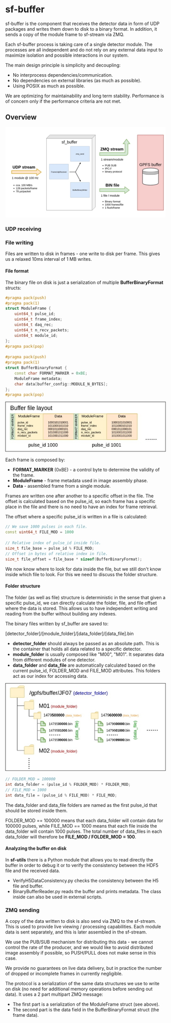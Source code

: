 # sf-buffer
sf-buffer is the component that receives the detector data in form of UDP 
packages and writes them down to disk to a binary format. In addition, it 
sends a copy of the module frame to sf-stream via ZMQ.

Each sf-buffer process is taking care of a single detector module. The 
processes are all independent and do not rely on any external data input 
to maximize isolation and possible interactions in our system.

The main design principle is simplicity and decoupling:

- No interprocess dependencies/communication.
- No dependencies on external libraries (as much as possible).
- Using POSIX as much as possible.

We are optimizing for maintainability and long term stability. Performance is 
of concern only if the performance criteria are not met.

## Overview

![image_buffer_overview](../docs/sf_daq_buffer-overview-buffer.jpg)

### UDP receiving

### File writing

Files are written to disk in frames - one write to disk per frame. This gives 
us a relaxed 10ms interval of 1 MB writes.

#### File format

The binary file on disk is just a serialization of multiple 
**BufferBinaryFormat** structs:
```c++
#pragma pack(push)
#pragma pack(1)
struct ModuleFrame {
    uint64_t pulse_id;
    uint64_t frame_index;
    uint64_t daq_rec;
    uint64_t n_recv_packets;
    uint64_t module_id;
};
#pragma pack(pop)

#pragma pack(push)
#pragma pack(1)
struct BufferBinaryFormat {
    const char FORMAT_MARKER = 0xBE;
    ModuleFrame metadata;
    char data[buffer_config::MODULE_N_BYTES];
};
#pragma pack(pop)
```

![file_layout_image](../docs/sf_daq_buffer-FileLayout.jpg)

Each frame is composed by:

- **FORMAT\_MARKER** (0xBE) - a control byte to determine the validity of the frame.
- **ModuleFrame** - frame metadata used in image assembly phase.
- **Data** - assembled frame from a single module.

Frames are written one after another to a specific offset in the file. The 
offset is calculated based on the pulse_id, so each frame has a specific place 
in the file and there is no need to have an index for frame retrieval.

The offset where a specific pulse_id is written in a file is calculated:

```c++
// We save 1000 pulses in each file.
const uint64_t FILE_MOD = 1000

// Relative index of pulse_id inside file.
size_t file_base = pulse_id % FILE_MOD;
// Offset in bytes of relative index in file.
size_t file_offset = file_base * sizeof(BufferBinaryFormat);
```

We now know where to look for data inside the file, but we still don't know 
inside which file to look. For this we need to discuss the folder structure.

#### Folder structure

The folder (as well as file) structure is deterministic in the sense that given 
a specific pulse_id, we can directly calculate the folder, file, and file 
offset where the data is stored. This allows us to have independent writing 
and reading from the buffer without building any indexes.

The binary files written by sf_buffer are saved to:

[detector_folder]/[module_folder]/[data_folder]/[data_file].bin

- **detector\_folder** should always be passed as an absolute path. This is the 
container that holds all data related to a specific detector.
- **module\_folder** is usually composed like "M00", "M01". It separates data 
from different modules of one detector.
- **data\_folder** and **data\_file** are automatically calculated based on the 
current pulse_id, FOLDER_MOD and FILE_MOD attributes. This folders act as our 
index for accessing data.

![folder_layout_image](../docs/sf_daq_buffer-FolderLayout.jpg)

```c++
// FOLDER_MOD = 100000
int data_folder = (pulse_id % FOLDER_MOD) * FOLDER_MOD; 
// FILE_MOD = 1000
int data_file = (pulse_id % FILE_MOD) * FILE_MOD; 
```

The data_folder and data_file folders are named as the first pulse_id that 
should be stored inside them.

FOLDER_MOD == 100000 means that each data_folder will contain data for 100000
pulses, while FILE_MOD == 1000 means that each file inside the data_folder 
will contain 1000 pulses. The total number of data_files in each data_folder 
will therefore be **FILE\_MOD / FOLDER\_MOD = 100**.

#### Analyzing the buffer on disk
In **sf-utils** there is a Python module that allows you to read directly the 
buffer in order to debug it or to verify the consistency between the HDF5 file 
and the received data.

- VerifyH5DataConsistency.py checks the consistency between the H5 file and 
buffer.
- BinaryBufferReader.py reads the buffer and prints metadata. The class inside 
can also be used in external scripts.

### ZMQ sending

A copy of the data written to disk is also send via ZMQ to the sf-stream. This 
is used to provide live viewing / processing capabilities. Each module data is 
sent separately, and this is later assembled in the sf-stream.

We use the PUB/SUB mechanism for distributing this data - we cannot control the 
rate of the producer, and we would like to avoid distributed image assembly 
if possible, so PUSH/PULL does not make sense in this case.

We provide no guarantees on live data delivery, but in practice the number of 
dropped or incomplete frames in currently negligible.

The protocol is a serialization of the same data structures we use to 
write on disk (no need for additional memory operations before sending out 
data). It uses a 2 part multipart ZMQ message:

- The first part is a serialization of the ModuleFrame struct (see above).
- The second part is the data field in the BufferBinaryFormat struct (the frame
data).
